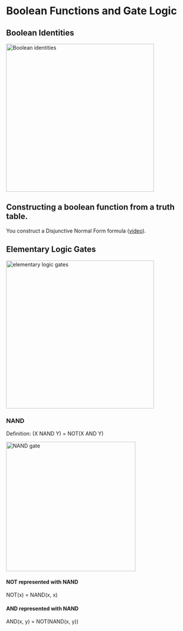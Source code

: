 # Boolean Functions and Gate Logic

## Boolean Identities

<img alt="Boolean identities" src="https://imgur.com/rUs5D5J.png" width="400px" />

## Constructing a boolean function from a truth table.

You construct a Disjunctive Normal Form formula ([video](https://www.coursera.org/learn/build-a-computer/lecture/zJKs1/unit-1-2-boolean-functions-synthesis)).

## Elementary Logic Gates

<img alt="elementary logic gates" src="https://i.imgur.com/m6rAR1R.png" width="400px" />

### NAND

Definition: (X NAND Y) = NOT(X AND Y)

<img alt="NAND gate" src="https://i.imgur.com/gLKYxiV.png" width="350px" />

#### NOT represented with NAND

NOT(x) = NAND(x, x)

#### AND represented with NAND

AND(x, y) = NOT(NAND(x, y))
